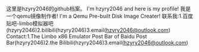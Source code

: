 这里是hzyry2046的github档案。
I'm hzyry2046 and here is my profile!
我是一个qemu镜像制作者!
I'm a Qemu Pre-built Disk Image Creater!
联系我:1.百度贴吧-limbo模拟器吧(hzyry2046)2.bilibili(hzyry2046)3.email(hzyry2046@outlook.com)
Contact:1.The Limbo x86 Emulator Post Bar of Baidu Post Bar(hzyry2046)2.the Bilibili(hzyry2046)3.email(hzyry2046@outlook.com)
